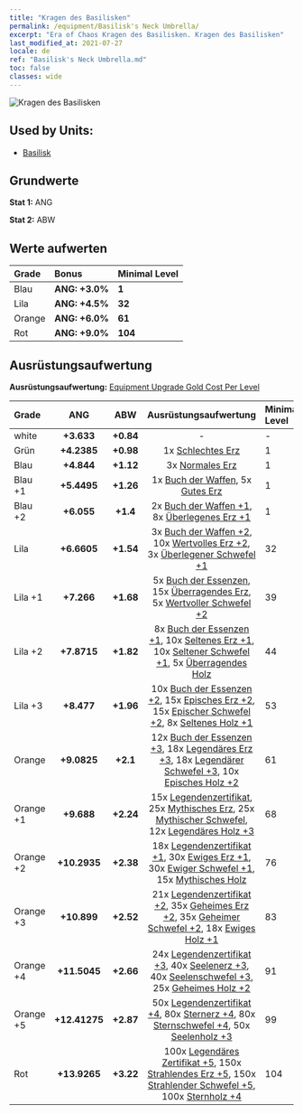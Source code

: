 ```yaml
---
title: "Kragen des Basilisken"
permalink: /equipment/Basilisk's Neck Umbrella/
excerpt: "Era of Chaos Kragen des Basilisken. Kragen des Basilisken"
last_modified_at: 2021-07-27
locale: de
ref: "Basilisk's Neck Umbrella.md"
toc: false
classes: wide
---
```


  ![Kragen des Basilisken](/images/e/e_8041.png)

## Used by Units:

* [Basilisk](/de/units/Basilisk/) 


## Grundwerte
 **Stat 1:** ANG

 **Stat 2:** ABW

## Werte aufwerten

  |     Grade    |   Bonus | Minimal Level | 
  |:-------------|:--------|:--------------| 
  | Blau | **ANG: +3.0%** | **1** | 
  | Lila | **ANG: +4.5%** | **32** | 
  | Orange | **ANG: +6.0%** | **61** | 
  | Rot | **ANG: +9.0%** | **104** | 


## Ausrüstungsaufwertung
 **Ausrüstungsaufwertung:** [Equipment Upgrade Gold Cost Per Level](/equipment/EquipmentUpgradeCostPerLevel/) 

  |          Grade      | ANG | ABW | Ausrüstungsaufwertung | Minimal Level |
  |:--------------------|:---------:|:---------:|:----------------:|:--------------|
  | white | **+3.633** | **+0.84** | - | - |
  | Grün | **+4.2385** | **+0.98** | 1x [Schlechtes Erz](/ItemsDE/mat_1/) | 1 |
  | Blau | **+4.844** | **+1.12** | 3x [Normales Erz](/ItemsDE/mat_6/) | 1 |
  | Blau +1 | **+5.4495** | **+1.26** | 1x [Buch der Waffen](/ItemsDE/mat_18/), 5x [Gutes Erz](/ItemsDE/mat_12/) | 1 |
  | Blau +2 | **+6.055** | **+1.4** | 2x [Buch der Waffen +1](/ItemsDE/mat_25/), 8x [Überlegenes Erz +1](/ItemsDE/mat_19/) | 1 |
  | Lila | **+6.6605** | **+1.54** | 3x [Buch der Waffen +2](/ItemsDE/mat_32/), 10x [Wertvolles Erz +2](/ItemsDE/mat_26/), 3x [Überlegener Schwefel +1](/ItemsDE/mat_22/) | 32 |
  | Lila +1 | **+7.266** | **+1.68** | 5x [Buch der Essenzen](/ItemsDE/mat_39/), 15x [Überragendes Erz](/ItemsDE/mat_33/), 5x [Wertvoller Schwefel +2](/ItemsDE/mat_29/) | 39 |
  | Lila +2 | **+7.8715** | **+1.82** | 8x [Buch der Essenzen +1](/ItemsDE/mat_46/), 10x [Seltenes Erz +1](/ItemsDE/mat_40/), 10x [Seltener Schwefel +1](/ItemsDE/mat_43/), 5x [Überragendes Holz](/ItemsDE/mat_34/) | 44 |
  | Lila +3 | **+8.477** | **+1.96** | 10x [Buch der Essenzen +2](/ItemsDE/mat_53/), 15x [Episches Erz +2](/ItemsDE/mat_47/), 15x [Epischer Schwefel +2](/ItemsDE/mat_50/), 8x [Seltenes Holz +1](/ItemsDE/mat_41/) | 53 |
  | Orange | **+9.0825** | **+2.1** | 12x [Buch der Essenzen +3](/ItemsDE/mat_60/), 18x [Legendäres Erz +3](/ItemsDE/mat_54/), 18x [Legendärer Schwefel +3](/ItemsDE/mat_57/), 10x [Episches Holz +2](/ItemsDE/mat_48/) | 61 |
  | Orange +1 | **+9.688** | **+2.24** | 15x [Legendenzertifikat](/ItemsDE/mat_67/), 25x [Mythisches Erz](/ItemsDE/mat_61/), 25x [Mythischer Schwefel](/ItemsDE/mat_64/), 12x [Legendäres Holz +3](/ItemsDE/mat_55/) | 68 |
  | Orange +2 | **+10.2935** | **+2.38** | 18x [Legendenzertifikat +1](/ItemsDE/mat_74/), 30x [Ewiges Erz +1](/ItemsDE/mat_68/), 30x [Ewiger Schwefel +1](/ItemsDE/mat_71/), 15x [Mythisches Holz](/ItemsDE/mat_62/) | 76 |
  | Orange +3 | **+10.899** | **+2.52** | 21x [Legendenzertifikat +2](/ItemsDE/mat_81/), 35x [Geheimes Erz +2](/ItemsDE/mat_75/), 35x [Geheimer Schwefel +2](/ItemsDE/mat_78/), 18x [Ewiges Holz +1](/ItemsDE/mat_69/) | 83 |
  | Orange +4 | **+11.5045** | **+2.66** | 24x [Legendenzertifikat +3](/ItemsDE/mat_88/), 40x [Seelenerz +3](/ItemsDE/mat_82/), 40x [Seelenschwefel +3](/ItemsDE/mat_85/), 25x [Geheimes Holz +2](/ItemsDE/mat_76/) | 91 |
  | Orange +5 | **+12.41275** | **+2.87** | 50x [Legendenzertifikat +4](/ItemsDE/mat_95/), 80x [Sternerz +4](/ItemsDE/mat_89/), 80x [Sternschwefel +4](/ItemsDE/mat_92/), 50x [Seelenholz +3](/ItemsDE/mat_83/) | 99 |
  | Rot | **+13.9265** | **+3.22** | 100x [Legendäres Zertifikat +5](/ItemsDE/mat_102/), 150x [Strahlendes Erz +5](/ItemsDE/mat_96/), 150x [Strahlender Schwefel +5](/ItemsDE/mat_99/), 100x [Sternholz +4](/ItemsDE/mat_90/) | 104 |

